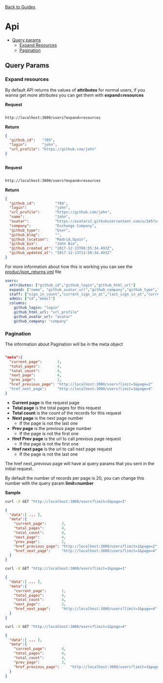 [Back to Guides](../README.md)

# Api


- [Query params](#query-params)
  - [Expand Resources](#expand-resources)
  - [Pagination](#pagination)



## Query Params

### Expand resources

By default API returns the values of **attributes** for normal users, if you wanna get more attributes you can get them with **expand=resources**

**Request**
```bash

http://localhost:3000/users?expand=resources

```
**Return**
```json
{
  "github_id":   "789",
  "login":       "john",
  "url_profile": "https://github.com/john"
}
  

```
**Request**
```bash

http://localhost:3000/users?expand=resources

```
**Return**
```json
{
  "github_id":         "789",
  "login":             "john",
  "url_profile":       "https://github.com/john",
  "name":              "John",
  "avatar":            "https://avatars2.githubusercontent.com/u/345?v=4",
  "company":           "Exchange Company",
  "github_type":       "User",
  "github_blog":       "",
  "github_location":   "Madrid,Spain",
  "github_bio":        "John Bio",
  "github_created_at": "2017-12-13T08:55:34.493Z",
  "github_updated_at": "2017-12-13T12:50:34.493Z"
}
```

For more information about how this is working you can see the [produc/json_returns.yml](https://github.com/ManageIQ-Exchange/manageiq-exchange/blob/master/product/json_returns.yml) file

```yaml
users:
  attributes: ["github_id","github_login","github_html_url"]
  expand: ["name", "github_avatar_url","github_company","github_type","github_blog","github_location","github_bio","github_created_at","github_updated_at"]
  staff: ["sign_in_count","current_sign_in_at","last_sign_in_at","current_sign_in_ip","last_sign_in_ip","created_at","updated_at"]
  admin: ["id","email"]
  columns:
    github_login: "login"
    github_html_url: "url_profile"
    github_avatar_url: "avatar"
    github_company: "company"
```
### Pagination


The information about Pagination will be in the meta object

```json

"meta":{
  "current_page":       3,
  "total_pages":        4,
  "total_count":        4,
  "next_page":          4,
  "prev_page":          2,
  "href_previous_page": "http://localhost:3000/users?limit=1&page=2"
  "href_next_page":     "http://localhost:3000/users?limit=1&page=4"
}

```

- **Current page** is the request page
- **Total page** is the total pages for this request
- **Total count** is the count of the records for this request
- **Next page** is the next page number
  - If the page is not the last one
- **Prev page** is the previous page number
  - If the page is not the first one
- **Href Prev page** is the url to call previous page request
  - If the page is not the first one
- **Href next page** is the url to call next page request
  - If the page is not the last one

The href next_previous page will have al query params that you sent in the initial request.

By default the number of records per page is 20, you can change this number with the query param **limit=number**

**Sample**

```bash
curl -X GET "http://localhost:3000/users?limit=1&page=3"
```

```json
{
  "data":[ ... ],
  "meta":{
    "current_page":       3,
    "total_pages":        4,
    "total_count":        4,
    "next_page":          4,
    "prev_page":          2,
    "href_previous_page": "http://localhost:3000/users?limit=1&page=2",
    "href_next_page":     "http://localhost:3000/users?limit=1&page=4"
  }
}
```

```bash
curl -X GET "http://localhost:3000/users?limit=1&page=1"
```

```json
{
  "data":[ ... ],
  "meta":{
    "current_page":       1,
    "total_pages":        4,
    "total_count":        4,
    "next_page":          2,
    "href_next_page":     "http://localhost:3000/users?limit=1&page=4"
  }
}
```

```bash
curl -X GET "http://localhost:3000/users?limit=1&page=4"
```

```json
{
  "data":[ ... ],
  "meta":{
    "current_page":       4,
    "total_pages":        4,
    "total_count":        4,
    "prev_page":          3,
    "href_previous_page":     "http://localhost:3000/users?limit=1&page=3"
  }
}
```